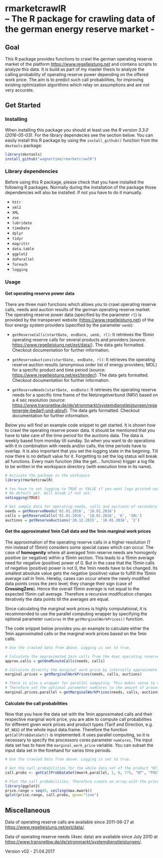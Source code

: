 # rmarketcrawlR <br/> – The R package for crawling data of the german energy reserve market - 


## Goal

This R package provides functions to crawl the german operating reserve market of the platform https://www.regelleistung.net and contains scripts to analyze this data.
It is build as part of my master thesis to analyze the calling probability of operating reserve power depending on the offered work price. The aim is to predict such call probabilities, for improving existing optimization algorithms which relay on assumptions and are not very accurate.

## Get Started

### Installing

When installing this package you should at least use the *R version 3.3.0 (2016-05-03)*. For the library dependecies see the section below. You can easily install this R package by using the `install_github()` function from the `devtools` package:

```r
library(devtools)
install_github("wagnertimo/rmarketcrawlR")
```
### Library dependencies

Before using this R package, please check that you have installed the following R packages. Normally during the installation of the package those dependencies will also be installed. If not you have to do it manually.

- `httr`
- `xml2`
- `XML`
- `zoo`
- `lubridate`
- `timeDate`
- `dplyr`
- `tidyr`
- `magrittr`
- `data.table`
- `ggplot2`
- `doParallel`
- `foreach`
- `logging`


### Usage

#### Get operating reserve power data

There are three main functions which allows you to crawl operating reserve calls, needs and auction results of the german operating reserve market. The operating reserve power data (specified by the parameter `rl`) is provided by the transperant website (https://www.regelleistung.net) of the four energy system providers (specified by the parameter `uenb`):

* `getReserveCalls(startDate, endDate, uenb, rl)`: It retrieves the 15min operating reserve calls for several products and providers (source: https://www.regelleistung.net/ext/data/). The data gets formatted. Checkout documentation for further information.

* `getReserveAuctions(startDate, endDate, rl)`: It retrieves the operating reserve auction results (anonymous order list of energy providers; MOL) for a specific product and time period (source: https://www.regelleistung.net/ext/tender/). The data gets formatted. Checkout documentation for further information.

* `getReserveNeeds(startDate, endDate)`: It retrieves the operating reserve needs for a specific time frame of the Netzregelverbund (NRV) based on a 4 sec resolution (source: https://www.transnetbw.de/de/strommarkt/systemdienstleistungen/regelenergie-bedarf-und-abruf). The data gets formatted. Checkout documentation for further information.

Below you will find an example code snippet to get started. It is shown how to crawl the operating reserve power data. It should be mentioned that you have to take care of the time period for the auctions data. The data is weekly based from monday till sunday. So when you want to do operations with it in combination with needs and/or calls, the time periods have to overlap. It is also important that you set the logging state in the begining. Till now there is no default value for it. Forgetting to set the log status will break all functions. Every main function (like the get... functions) trigger a log file to be written in the workspace directory (with execution time in its name).

```r
# Activate the package in the workspace
library(rmarketcrawlR)

# You have to set logging to TRUE or FALSE if you want logs printed out and written in a file (Good for Debugging)
# No default yet. Will break if not set.
setLogging(TRUE)

# Get sample data for operating needs, calls and auctions of secondary reserve power from the Netzregelverbund
needs = getReserveNeeds('01.01.2016', '10.01.2016')
calls = getReserveCalls('01.01.2016', '10.01.2016', '6', 'SRL')
auctions = getReserveAuctions('28.12.2015', '10.01.2016', '2')

```

#### Get the approximated 1min Call data and the 1min marginal work prices

The approximation of the operating reserve calls in a higher resolution (1 min instead of 15min) considers some special cases which can occur. The case of **homogenity** where all averaged 1min reserve needs are homogenly positive (or negative) within a 15min section. This leads to a 15min average need for negative (positive) power of 0. But in the case that the 15min calls of negative (positive) power is not 0, the 1min needs have to be changed. Its smallest absolute value gets the negative (positive) value to fulfill the 15min average call in 1min. Hereby, cases can occur where the newly modified data points cross the zero level; they change their sign (case of **CrossingZero**). Hence the overall 15min average is not equal to the expected 15min call average. Therefore a recursive modification changes iteratively the data points till the averages are equal.

Since calculating the marginal work prices is highly computational, it is recommended to use the parallel computing wrapper by specifying the optional parameter `numCores` in the `getMarginalWorkPrices()` function.

The code snippet below provides you an example to calculate either the 1min approximated calls or the marginal work prices based on the 1min calls.

```r
# Use the crawled data from above. Logging is set to true.

# Calculate the approximated 1min calls from the 4sec operating reserve needs data
approx.calls = getOneMinuteCalls(needs, calls)

# Calculate directly the marginal work price by internally approximate 1min calls
marginal.prices = getMarginalWorkPrices(needs, calls, auctions)

# There is also a wrapper for parallel computing. This makes sense to use if the time period lies over several days
# Therefore set the optional parameter numCores to the amount of processors you want to use. 
marginal.prices.parallel = getMarginalWorkPrices(needs, calls, auctions, numCores = 2)

```

#### Calculate the call probabilities

Now that you have the data set with the 1min approximated calls and their respective marginal work price, you are able to compute call probabilities for different given work prices and product types (Tarif and Direction, e.g. `NT_NEG`) of the whole input data.frame. Therefore the function `getCallProbDataSet()` is implemented. It uses parallel computing, so it is necessary to specify the processors cores parameter `numCores`. The input data set has to have the `marginal_work_price` variable. You can subset the input data set in the forehand for varies time periods.

```r
# Use the crawled data from above. Logging is set to true.

# Get the call probabilities for the whole data set of the product "NT_POS" and within the price range of 0 to 775 (this is the max marginal work price for that period). Use only one process core for the parallel computation.
call.probs <- getCallProbDataSet(mwork.parallel, 1, 0, 775, "NT", "POS")

# Plot the call probabilities. Therefore create an array with the price range for the x axis. On the y axis set the computed call.probs
library(ggplot2)
price.range = seq(0, ceiling(max.mwork))
qplot(price.range, call.probs, geom="line")

```


## Miscellaneous

Data of operating reserve calls are available since 2011-06-27 at https://www.regelleistung.net/ext/data/.

Data of operating reserve needs (4sec data) are available since July 2010 at https://www.transnetbw.de/de/strommarkt/systemdienstleistungen/.


Version v02 - 21.04.2017
